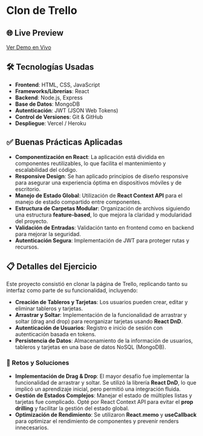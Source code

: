 # Clon de Trello

## 🌐 Live Preview
[Ver Demo en Vivo](#.) <!-- Reemplaza "#" con el enlace a tu despliegue en vivo, por ejemplo, en Vercel, Netlify, GitHub Pages, etc. -->

## 🛠️ Tecnologías Usadas
- **Frontend**: HTML, CSS, JavaScript
- **Frameworks/Librerías**: React
- **Backend**: Node.js, Express
- **Base de Datos**: MongoDB
- **Autenticación**: JWT (JSON Web Tokens)
- **Control de Versiones**: Git & GitHub
- **Despliegue**: Vercel / Heroku

## ✅ Buenas Prácticas Aplicadas
- **Componentización en React**: La aplicación está dividida en componentes reutilizables, lo que facilita el mantenimiento y escalabilidad del código.
- **Responsive Design**: Se han aplicado principios de diseño responsive para asegurar una experiencia óptima en dispositivos móviles y de escritorio.
- **Manejo de Estado Global**: Utilización de **React Context API** para el manejo de estado compartido entre componentes.
- **Estructura de Carpetas Modular**: Organización de archivos siguiendo una estructura **feature-based**, lo que mejora la claridad y modularidad del proyecto.
- **Validación de Entradas**: Validación tanto en frontend como en backend para mejorar la seguridad.
- **Autenticación Segura**: Implementación de JWT para proteger rutas y recursos.

## 📋 Detalles del Ejercicio
Este proyecto consistió en clonar la página de Trello, replicando tanto su interfaz como parte de su funcionalidad, incluyendo:

- **Creación de Tableros y Tarjetas**: Los usuarios pueden crear, editar y eliminar tableros y tarjetas.
- **Arrastrar y Soltar**: Implementación de la funcionalidad de arrastrar y soltar (drag and drop) para reorganizar tarjetas usando **React DnD**.
- **Autenticación de Usuarios**: Registro e inicio de sesión con autenticación basada en tokens.
- **Persistencia de Datos**: Almacenamiento de la información de usuarios, tableros y tarjetas en una base de datos NoSQL (MongoDB).

### 🚧 Retos y Soluciones
- **Implementación de Drag & Drop**: El mayor desafío fue implementar la funcionalidad de arrastrar y soltar. Se utilizó la librería **React DnD**, lo que implicó un aprendizaje inicial, pero permitió una integración fluida.
- **Gestión de Estados Complejos**: Manejar el estado de múltiples listas y tarjetas fue complicado. Opté por React Context API para evitar el **prop drilling** y facilitar la gestión del estado global.
- **Optimización de Rendimiento**: Se utilizaron **React.memo** y **useCallback** para optimizar el rendimiento de componentes y prevenir renders innecesarios.
